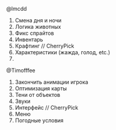 @lmcdd
1. Смена дня и ночи
2. Логика животных
3. Фикс спрайтов
4. Инвентарь
5. Крафтинг
// CherryPick
6. Характеристики (жажда, голод, etc.)
7. 


@Timofffee
1. Закончить анимации игрока
2. Оптимизация карты
3. Тени от объектов
4. Звуки
5. Интерфейс
// CherryPick
6. Меню
7. Погодные условия
